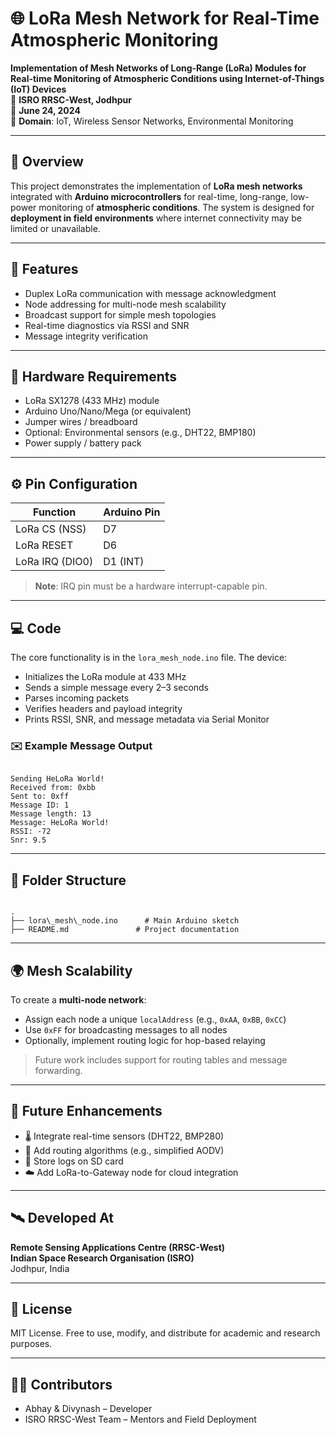 

# 🌐 LoRa Mesh Network for Real-Time Atmospheric Monitoring

**Implementation of Mesh Networks of Long-Range (LoRa) Modules for Real-time Monitoring of Atmospheric Conditions using Internet-of-Things (IoT) Devices**  
📍 **ISRO RRSC-West, Jodhpur**  
📅 **June 24, 2024**  
🔧 **Domain**: IoT, Wireless Sensor Networks, Environmental Monitoring

---

## 📡 Overview

This project demonstrates the implementation of **LoRa mesh networks** integrated with **Arduino microcontrollers** for real-time, long-range, low-power monitoring of **atmospheric conditions**. The system is designed for **deployment in field environments** where internet connectivity may be limited or unavailable.

---

## 🚀 Features

- Duplex LoRa communication with message acknowledgment
- Node addressing for multi-node mesh scalability
- Broadcast support for simple mesh topologies
- Real-time diagnostics via RSSI and SNR
- Message integrity verification

---

## 🔧 Hardware Requirements

- LoRa SX1278 (433 MHz) module
- Arduino Uno/Nano/Mega (or equivalent)
- Jumper wires / breadboard
- Optional: Environmental sensors (e.g., DHT22, BMP180)
- Power supply / battery pack

---

## ⚙️ Pin Configuration

| Function         | Arduino Pin |
|------------------|-------------|
| LoRa CS (NSS)    | D7          |
| LoRa RESET       | D6          |
| LoRa IRQ (DIO0)  | D1 (INT)    |

> **Note**: IRQ pin must be a hardware interrupt-capable pin.

---

## 💻 Code

The core functionality is in the `lora_mesh_node.ino` file. The device:

- Initializes the LoRa module at 433 MHz
- Sends a simple message every 2–3 seconds
- Parses incoming packets
- Verifies headers and payload integrity
- Prints RSSI, SNR, and message metadata via Serial Monitor

### ✉️ Example Message Output

```

Sending HeLoRa World!
Received from: 0xbb
Sent to: 0xff
Message ID: 1
Message length: 13
Message: HeLoRa World!
RSSI: -72
Snr: 9.5

```

---

## 📁 Folder Structure

```

.
├── lora\_mesh\_node.ino      # Main Arduino sketch
├── README.md               # Project documentation

```

---

## 🌍 Mesh Scalability

To create a **multi-node network**:
- Assign each node a unique `localAddress` (e.g., `0xAA`, `0xBB`, `0xCC`)
- Use `0xFF` for broadcasting messages to all nodes
- Optionally, implement routing logic for hop-based relaying

> Future work includes support for routing tables and message forwarding.

---

## 🔮 Future Enhancements

- 🌡️ Integrate real-time sensors (DHT22, BMP280)
- 🧠 Add routing algorithms (e.g., simplified AODV)
- 💾 Store logs on SD card
- ☁️ Add LoRa-to-Gateway node for cloud integration

---

## 🛰️ Developed At

**Remote Sensing Applications Centre (RRSC-West)**  
**Indian Space Research Organisation (ISRO)**  
Jodhpur, India

---

## 📜 License

MIT License. Free to use, modify, and distribute for academic and research purposes.

---

## 🙋‍♂️ Contributors

- Abhay & Divynash – Developer  
- ISRO RRSC-West Team – Mentors and Field Deployment  

